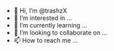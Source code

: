 - 👋 Hi, I’m @trashzX
- 👀 I’m interested in ...
- 🌱 I’m currently learning ...
- 💞️ I’m looking to collaborate on ...
- 📫 How to reach me ...

<!---
trashzX/trashzX is a ✨ special ✨ repository because its `README.md` (this file) appears on your GitHub profile.
You can click the Preview link to take a look at your changes.
--->
